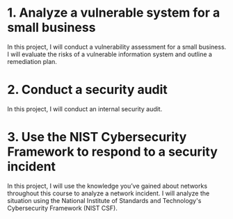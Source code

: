 # 1. Analyze a vulnerable system for a small business

In this project, I will conduct a vulnerability assessment for a small business. I will evaluate the risks of a vulnerable information system and outline a remediation plan.

# 2. Conduct a security audit

In this project, I will conduct an internal security audit.

# 3. Use the NIST Cybersecurity Framework to respond to a security incident

In this project, I will use the knowledge you’ve gained about networks throughout this course to analyze a network incident. I will analyze the situation using the National Institute of Standards and Technology's Cybersecurity Framework (NIST CSF).

